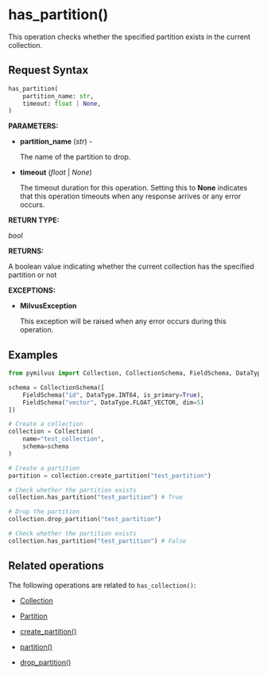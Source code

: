 # has_partition()

This operation checks whether the specified partition exists in the current collection.

## Request Syntax

```python
has_partition(
    partition_name: str, 
    timeout: float | None,
)
```

**PARAMETERS:**

- **partition_name** (*str*) -

    The name of the partition to drop.

- **timeout** (*float* | *None*)  

    The timeout duration for this operation. Setting this to **None** indicates that this operation timeouts when any response arrives or any error occurs.

**RETURN TYPE:**

*bool*

**RETURNS:**

A boolean value indicating whether the current collection has the specified partition or not

**EXCEPTIONS:**

- **MilvusException**

    This exception will be raised when any error occurs during this operation.

## Examples

```python
from pymilvus import Collection, CollectionSchema, FieldSchema, DataType

schema = CollectionSchema([
    FieldSchema("id", DataType.INT64, is_primary=True),
    FieldSchema("vector", DataType.FLOAT_VECTOR, dim=5)
])

# Create a collection
collection = Collection(
    name="test_collection",
    schema=schema
)

# Create a partition
partition = collection.create_partition("test_partition")

# Check whether the partition exists
collection.has_partition("test_partition") # True

# Drop the partition
collection.drop_partition("test_partition")

# Check whether the partition exists
collection.has_partition("test_partition") # False
```

## Related operations

The following operations are related to `has_collection()`:

- [Collection](Collection.md)

- [Partition](../Partition/Partition.md)

- [create_partition()](create_partition.md)

- [partition()](partition.md)

- [drop_partition()](drop_partition.md)

